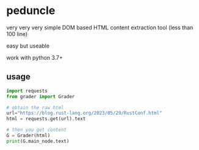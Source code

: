 # peduncle

very very very simple DOM based HTML content extraction tool (less than 100 line)

easy but useable

work with python 3.7+

## usage

```Python
import requests
from grader import Grader

# obtain the raw html
url="https://blog.rust-lang.org/2023/05/29/RustConf.html"
html = requests.get(url).text

# then you get content
G = Grader(html)
print(G.main_node.text)
```

